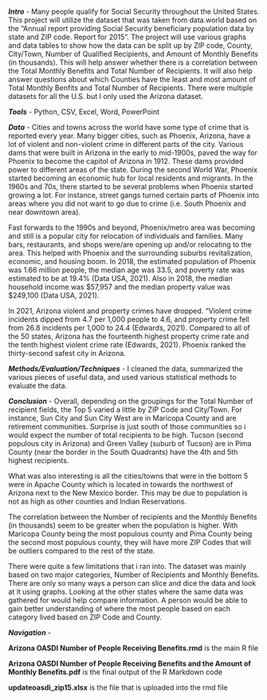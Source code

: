 <b><i>Intro</i></b> - Many people qualify for Social Security throughout the United States.  This project will utilize the dataset that was taken from data.world based on the “Annual report providing Social Security beneficiary population data by state and ZIP code. Report for 2015”.  The project will use various graphs and data tables to show how the data can be split up by ZIP code, County, City/Town, Number of Qualified Recipients, and Amount of Monthly Benefits (in thousands).  This will help answer whether there is a correlation between the Total Monthly Benefits and Total Number of Recipients.  It will also help answer questions about which Counties have the least and most amount of Total Monthly Benfits and Total Number of Recipients.  There were multiple datasets for all the U.S. but I only used the Arizona dataset.

<b><i>Tools</i></b> - Python, CSV, Excel, Word, PowerPoint

<b><i>Data</i></b> - Cities and towns across the world have some type of crime that is reported every year.  Many bigger cities, such as Phoenix, Arizona, have a lot of violent and non-violent crime in different parts of the city.  Various dams that were built in Arizona in the early to mid-1900s, paved the way for Phoenix to become the capitol of Arizona in 1912.  These dams provided power to different areas of the state.  During the second World War, Phoenix started becoming an economic hub for local residents and migrants.  In the 1960s and 70s, there started to be several problems when Phoenix started growing a lot.  For instance, street gangs turned certain parts of Phoenix into areas where you did not want to go due to crime (i.e. South Phoenix and near downtown area).  

Fast forwards to the 1990s and beyond, Phoenix/metro area was becoming and still is a popular city for relocation of individuals and families.  Many bars, restaurants, and shops were/are opening up and/or relocating to the area.  This helped with Phoenix and the surrounding suburbs revitalization, economic, and housing boom.  In 2018, the estimated population of Phoenix was 1.66 million people, the median age was 33.5, and poverty rate was estimated to be at 19.4% (Data USA, 2021).  Also in 2018, the median household income was $57,957 and the median property value was $249,100 (Data USA, 2021).

In 2021, Arizona violent and property crimes have dropped.  “Violent crime incidents dipped from 4.7 per 1,000 people to 4.6, and property crime fell from 26.8 incidents per 1,000 to 24.4 (Edwards, 2021).  Compared to all of the 50 states, Arizona has the fourteenth highest property crime rate and the tenth highest violent crime rate (Edwards, 2021).  Phoenix ranked the thirty-second safest city in Arizona.




<b><i>Methods/Evaluation/Techniques</i></b> - I cleaned the data, summarized the various pieces of useful data, and used various statistical methods to evaluate the data.

<b><i>Conclusion</i></b> - Overall, depending on the groupings for the Total Number of recipient fields, the Top 5 varied a little by ZIP Code and City/Town.  For instance, Sun City and Sun City West are in Maricopa County and are retirement communities.  Surprise is just south of those communities so i would expect the number of total recipients to be high.  Tucson (second populous city in Arizona) and Green Valley (suburb of Tucson) are in Pima County (near the border in the South Quadrants) have the 4th and 5th highest recipients.

What was also interesting is all the cities/towns that were in the bottom 5 were in Apache County which is located in towards the northwest of Arizona next to the New Mexico border.  This may be due to population is not as high as other counties and Indian Reservations.

The correlation between the Number of recipients and the Monthly Benefits (in thousands) seem to be greater when the population is higher.  With Maricopa County being the most populous county and Pima County being the second most populous county, they will have more ZIP Codes that will be outliers compared to the rest of the state.

There were quite a few limitations that i ran into.  The dataset was mainly based on two major categories, Number of Recipients and Monthly Benefits.  There are only so many ways a person can slice and dice the data and look at it using graphs.  Looking at the other states where the same data was gathered for would help compare information.  A person would be able to gain better understanding of where the most people based on each category lived based on ZIP Code and County.  

<b><i>Navigation</i></b> - 

<b>Arizona OASDI Number of People Receiving Benefits.rmd</b> is the main R file

<b>Arizona OASDI Number of People Receiving Benefits and the Amount of Monthly Benefits.pdf</b> is the final output of the R Markdown code

<b>updateoasdi_zip15.xlsx</b> is the file that is uploaded into the rmd file

